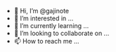 - 👋 Hi, I’m @gajinote
- 👀 I’m interested in ...
- 🌱 I’m currently learning ...
- 💞️ I’m looking to collaborate on ...
- 📫 How to reach me ...

<!---
gajinote/gajinote is a ✨ special ✨ repository because its `README.md` (this file) appears on your GitHub profile.
You can click the Preview link to take a look at your changes.
--->
